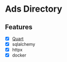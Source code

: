 # Ads Directory


## Features

- [x] [Quart](https://gitlab.com/pgjones/quart)
- [x] sqlalchemy
- [x] httpx
- [x] docker